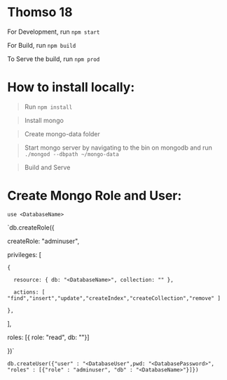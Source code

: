 # Thomso 18

For Development, run `npm start`

For Build, run `npm build`

To Serve the build, run `npm prod`

# How to install locally:
  > Run `npm install`

  > Install mongo

  > Create mongo-data folder

  > Start mongo server by navigating to the bin on mongodb and run `./mongod --dbpath ~/mongo-data`

  > Build and Serve

# Create Mongo Role and User:

`use <DatabaseName>`

`db.createRole({

  createRole: "adminuser",

  privileges: [

    {

      resource: { db: "<DatabaseName>", collection: "" },

      actions: [ "find","insert","update","createIndex","createCollection","remove" ]

    },

  ],

  roles: [{ role: "read", db: "<DatabaseName>"}]

})`

`db.createUser({"user" : "<DatabaseUser",pwd: "<DatabasePassword>", "roles" : [{"role" : "adminuser", "db" : "<DatabaseName>"}]})`

